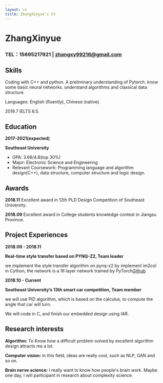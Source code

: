 ```yaml
---
layout: cv
title: ZhangXinyue's CV
---
```

# ZhangXinyue

### TEL：15695217921 |  zhangxy99216@gmail.com

## Skills

Coding with C++ and python. A preliminary understanding of Pytorch. 
know some basic neural networks.
understand algorithms and classical data structure.

Languages: English (fluently), Chinese (native). 

  2018.7 IELTS 6.5.

## Education

**2017-2021(expected)**

**Southeast University**

- GPA: 3.66/4.8(top 30%)
- Major: Electronic Science and Engineering
- Relevant Coursework: Programming language and algorithm design(C++), data structure, computer structure and logic design.


## Awards

**2018.11**
 Excellent award in 12th PLD Design Competition of Southeast University.

**2018.09**
Excellent award in College students knowledge contest in Jiangsu Province.

## Project Experiences

**2018.09 - 2018.11**

**Real-time style transfer based on PYNQ-Z2, Team leader**

we implement the style transfer algorithm on pynq-z2 by implement im2col in Cython, the network is a 16 layer network trained by PyTorch[Github](https://github.com/VerBubbleabc/neural-style-on-chip)

**2018.10 - Current**

**Southeast University’s 13th smart car competition, Team member**

we will use PID algorithm, which is based on the calculus, to compute the angle that car will turn.

We will code in C, and finish our embedded design using IAR.
  
   
## Research interests

**Algorithm:** To Know how a difficult problem solved by excellent algorithm design attracts me a lot.

**Computer vision:** In this field, ideas are really cool, such as NLP, GAN and so on.

**Brain nerve science:** I really want to know how people's brain work. Maybe one day, I will participant in research about complexity science.
